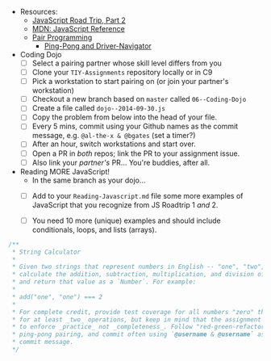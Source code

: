 * Resources:
  * [JavaScript Road Trip, Part 2](https://www.codeschool.com/courses/javascript-road-trip-part-2)
  * [MDN: JavaScript Reference](https://developer.mozilla.org/en-US/docs/Web/JavaScript)
  * [Pair Programming](http://en.wikipedia.org/wiki/Pair_programming)
    * [Ping-Pong and Driver-Navigator](http://articles.coreyhaines.com/posts/thoughts-on-pair-programming/)
* Coding Dojo
  * [ ] Select a pairing partner whose skill level differs from you
  * [ ] Clone your `TIY-Assignments` repository locally or in C9
  * [ ] Pick a workstation to start pairing on (or join your partner's workstation)
  * [ ] Checkout a new branch based on `master` called `06--Coding-Dojo`
  * [ ] Create a file called `dojo--2014-09-30.js`
  * [ ] Copy the problem from below into the head of your file.
  * [ ] Every 5 mins, commit using your Github names as the commit message, e.g. `@al-the-x & @bgates` (set a timer?)
  * [ ] After an hour, switch workstations and start over.
  * [ ] Open a PR in _both_ repos; link the PR to your assignment issue.
  * [ ] Also link your _partner's_ PR... You're buddies, after all.
* Reading MORE JavaScript!
  * In the same branch as your dojo...
  * [ ] Add to your `Reading-Javascript.md` file some more examples of JavaScript that you recognize from JS Roadtrip 1 _and_ 2.
  * [ ] You need 10 more (unique) examples and should include conditionals, loops, and lists (arrays).


```javascript
/**
 * String Calculator
 *
 * Given two strings that represent numbers in English -- "one", "two", "three" -- 
 * calculate the addition, subtraction, multiplication, and division of those numbers
 * and return that value as a `Number`. For example:
 *
 * add("one", "one") === 2
 *
 * For complete credit, provide test coverage for all numbers "zero" through "ten"
 * for at least _two_ operations, but keep in mind that the assignment is designed
 * to enforce _practice_ not _completeness_. Follow "red-green-refactor", use
 * ping-pong pairing, and commit often using `@username & @username` as the
 * commit message.
 */
```
